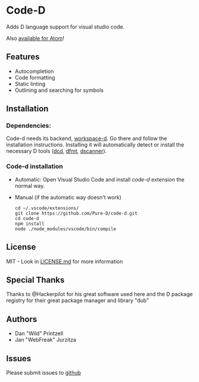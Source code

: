 # Code-D

Adds D language support for visual studio code.

Also [available for Atom](https://github.com/Vild/atomize-d)!

## Features

* Autocompletion
* Code formatting
* Static linting
* Outlining and searching for symbols

## Installation

### Dependencies:

Code-d needs its backend, [workspace-d](https://github.com/Pure-D/workspace-d). Go there and follow the installation instructions.
Installing it will automatically detect or install the necessary D tools 
([dcd](https://github.com/Hackerpilot/DCD), [dfmt](https://github.com/Hackerpilot/dfmt), [dscanner](https://github.com/Hackerpilot/Dscanner)).

### Code-d installation

* Automatic:
  Open Visual Studio Code and install _code-d_ extension the normal way.

* Manual (if the automatic way doesn't work)

    ```
    cd ~/.vscode/extensions/
    git clone https://github.com/Pure-D/code-d.git
    cd code-d
    npm install
    node ./node_modules/vscode/bin/compile
    ```

## License

MIT - Look in [LICENSE.md](LICENSE.md) for more information

## Special Thanks

Thanks to @Hackerpilot for his great software used here and the D package registry
for their great package manager and library "dub"

## Authors

* Dan "Wild" Printzell
* Jan "WebFreak" Jurzitza

## Issues

Please submit issues to [github](https://github.com/Pure-D/code-d)
